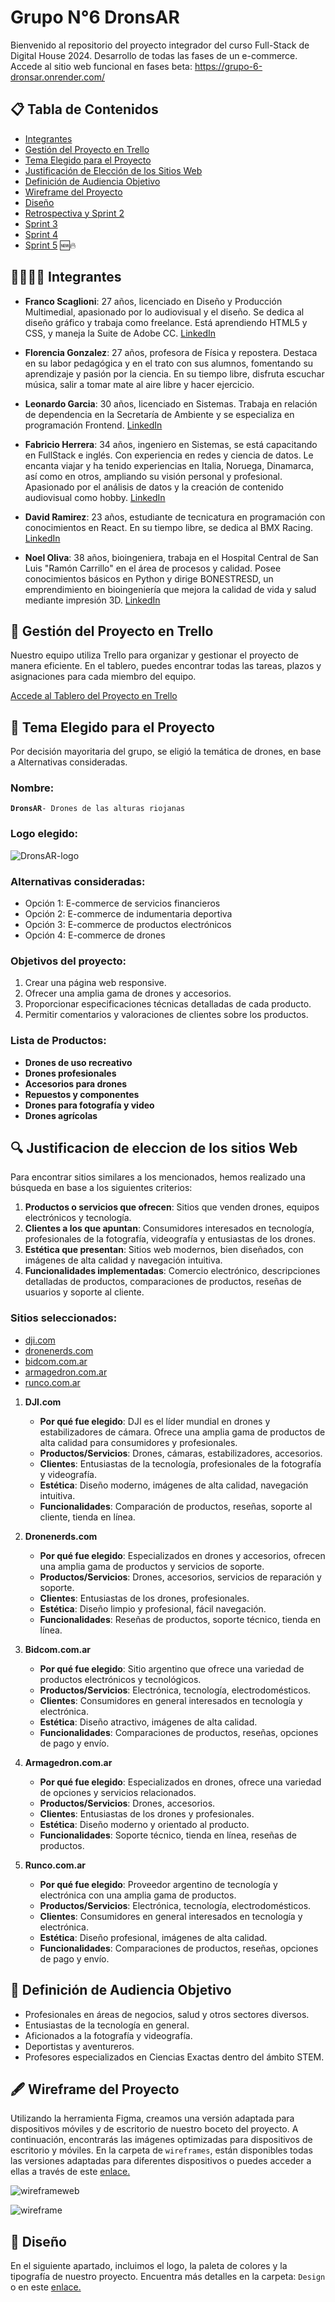 # Grupo N°6 DronsAR

Bienvenido al repositorio del proyecto integrador del curso Full-Stack de Digital House 2024. Desarrollo de todas las fases de un e-commerce. 
Accede al sitio web funcional en fases beta: https://grupo-6-dronsar.onrender.com/


## 📋 Tabla de Contenidos

- [Integrantes](#-integrantes)
- [Gestión del Proyecto en Trello](#-gestión-del-proyecto-en-trello)
- [Tema Elegido para el Proyecto](#-tema-elegido-para-el-proyecto)
- [Justificación de Elección de los Sitios Web](#-justificacion-de-eleccion-de-los-sitios-web)
- [Definición de Audiencia Objetivo](#-definición-de-audiencia-objetivo)
- [Wireframe del Proyecto](#wireframe-del-proyecto)
- [Diseño](#-diseño)
- [Retrospectiva y Sprint 2 ](https://github.com/chavow5/Grupo_6_DronsAR/blob/main/Retro.md)
- [Sprint 3 ](https://github.com/chavow5/Grupo_6_DronsAR/blob/main/retro3.md)
- [Sprint 4](https://github.com/chavow5/Grupo_6_DronsAR/blob/fabrixh-sprint4/retro4.md)
- [Sprint 5](https://github.com/chavow5/Grupo_6_DronsAR/blob/fabrixh-sprint4/retro5.md) 🆕🔥


## 👨‍👨‍👦‍👦 Integrantes

- **Franco Scaglioni**: 27 años, licenciado en Diseño y Producción Multimedial, apasionado por lo audiovisual y el diseño. Se dedica al diseño gráfico y trabaja como freelance. Está aprendiendo HTML5 y CSS, y maneja la Suite de Adobe CC. [LinkedIn](https://www.linkedin.com/in/francoscaglionilr/)
  
- **Florencia Gonzalez**: 27 años, profesora de Física y repostera. Destaca en su labor pedagógica y en el trato con sus alumnos, fomentando su aprendizaje y pasión por la ciencia. En su tiempo libre, disfruta escuchar música, salir a tomar mate al aire libre y hacer ejercicio.
  
- **Leonardo Garcia**: 30 años, licenciado en Sistemas. Trabaja en relación de dependencia en la Secretaría de Ambiente y se especializa en programación Frontend. [LinkedIn](https://www.linkedin.com/in/david-leo-garc%C3%ADa993/)
  
- **Fabricio Herrera**: 34 años, ingeniero en Sistemas, se está capacitando en FullStack e inglés. Con experiencia en redes y ciencia de datos. Le encanta viajar y ha tenido experiencias en Italia, Noruega, Dinamarca, así como en otros, ampliando su visión personal y profesional. Apasionado por el análisis de datos y la creación de contenido audiovisual como hobby. [LinkedIn](https://www.linkedin.com/in/fabrixh/)
  
- **David Ramirez**: 23 años, estudiante de tecnicatura en programación con conocimientos en React. En su tiempo libre, se dedica al BMX Racing. [LinkedIn](https://www.linkedin.com/in/david-ramirez-031015253/)
  
- **Noel Oliva**: 38 años, bioingeniera, trabaja en el Hospital Central de San Luis "Ramón Carrillo" en el área de procesos y calidad. Posee conocimientos básicos en Python y dirige BONESTRESD, un emprendimiento en bioingeniería que mejora la calidad de vida y salud mediante impresión 3D. [LinkedIn](https://www.linkedin.com/in/maria-noel-oliva)


## 📅 Gestión del Proyecto en Trello

Nuestro equipo utiliza Trello para organizar y gestionar el proyecto de manera eficiente. En el tablero, puedes encontrar todas las tareas, plazos y asignaciones para cada miembro del equipo.

[Accede al Tablero del Proyecto en Trello](https://trello.com/invite/b/C13pJ5cq/ATTI2f6571571a9eef53d90fa6d4b184c1a06D8A0930/grupo-6)


## 🚀 Tema Elegido para el Proyecto

Por decisión mayoritaria del grupo, se eligió la temática de drones, en base a Alternativas consideradas.

### Nombre: 
**```DronsAR```**```- Drones de las alturas riojanas```

### Logo elegido: 
![DronsAR-logo](https://github.com/chavow5/Grupo_6_DronsAR/assets/98863759/84ebbf64-2d7f-4307-b4c2-c923cd07bf54)

### Alternativas consideradas:

- Opción 1: E-commerce de servicios financieros
- Opción 2: E-commerce de indumentaria deportiva
- Opción 3: E-commerce de productos electrónicos
- Opción 4: E-commerce de drones

### Objetivos del proyecto:

1. Crear una página web responsive. 
2. Ofrecer una amplia gama de drones y accesorios.
3. Proporcionar especificaciones técnicas detalladas de cada producto.
4. Permitir comentarios y valoraciones de clientes sobre los productos.
  
### Lista de Productos:

- **Drones de uso recreativo**
- **Drones profesionales**
- **Accesorios para drones**
- **Repuestos y componentes**
- **Drones para fotografía y video**
- **Drones agrícolas**


## 🔍 Justificacion de eleccion de los sitios Web
Para encontrar sitios similares a los mencionados, hemos realizado una búsqueda en base a los siguientes criterios:

1. **Productos o servicios que ofrecen**: Sitios que venden drones, equipos electrónicos y tecnología.
2. **Clientes a los que apuntan**: Consumidores interesados en tecnología, profesionales de la fotografía, videografía y entusiastas de los drones.
3. **Estética que presentan**: Sitios web modernos, bien diseñados, con imágenes de alta calidad y navegación intuitiva.
4. **Funcionalidades implementadas**: Comercio electrónico, descripciones detalladas de productos, comparaciones de productos, reseñas de usuarios y soporte al cliente.

### Sitios seleccionados:

- [dji.com](https://www.dji.com)
- [dronenerds.com](https://www.dronenerds.com)
- [bidcom.com.ar](https://www.bidcom.com.ar/drones)
- [armagedron.com.ar](https://www.armagedron.com.ar/drones/)
- [runco.com.ar](https://www.runco.com.ar/drone-uav/drones/)

1. **DJI.com**
   - **Por qué fue elegido**: DJI es el líder mundial en drones y estabilizadores de cámara. Ofrece una amplia gama de productos de alta calidad para consumidores y profesionales.
   - **Productos/Servicios**: Drones, cámaras, estabilizadores, accesorios.
   - **Clientes**: Entusiastas de la tecnología, profesionales de la fotografía y videografía.
   - **Estética**: Diseño moderno, imágenes de alta calidad, navegación intuitiva.
   - **Funcionalidades**: Comparación de productos, reseñas, soporte al cliente, tienda en línea.

2. **Dronenerds.com**
   - **Por qué fue elegido**: Especializados en drones y accesorios, ofrecen una amplia gama de productos y servicios de soporte.
   - **Productos/Servicios**: Drones, accesorios, servicios de reparación y soporte.
   - **Clientes**: Entusiastas de los drones, profesionales.
   - **Estética**: Diseño limpio y profesional, fácil navegación.
   - **Funcionalidades**: Reseñas de productos, soporte técnico, tienda en línea.

3. **Bidcom.com.ar**
   - **Por qué fue elegido**: Sitio argentino que ofrece una variedad de productos electrónicos y tecnológicos.
   - **Productos/Servicios**: Electrónica, tecnología, electrodomésticos.
   - **Clientes**: Consumidores en general interesados en tecnología y electrónica.
   - **Estética**: Diseño atractivo, imágenes de alta calidad.
   - **Funcionalidades**: Comparaciones de productos, reseñas, opciones de pago y envío.

4. **Armagedron.com.ar**
   - **Por qué fue elegido**: Especializados en drones, ofrece una variedad de opciones y servicios relacionados.
   - **Productos/Servicios**: Drones, accesorios.
   - **Clientes**: Entusiastas de los drones y profesionales.
   - **Estética**: Diseño moderno y orientado al producto.
   - **Funcionalidades**: Soporte técnico, tienda en línea, reseñas de productos.

5. **Runco.com.ar**
   - **Por qué fue elegido**: Proveedor argentino de tecnología y electrónica con una amplia gama de productos.
   - **Productos/Servicios**: Electrónica, tecnología, electrodomésticos.
   - **Clientes**: Consumidores en general interesados en tecnología y electrónica.
   - **Estética**: Diseño profesional, imágenes de alta calidad.
   - **Funcionalidades**: Comparaciones de productos, reseñas, opciones de pago y envío.


## 🎯 Definición de Audiencia Objetivo

- Profesionales en áreas de negocios, salud y otros sectores diversos.
- Entusiastas de la tecnología en general.
- Aficionados a la fotografía y videografía.
- Deportistas y aventureros.
- Profesores especializados en Ciencias Exactas dentro del ámbito STEM.


## 🖋️ Wireframe del Proyecto 

Utilizando la herramienta Figma, creamos una versión adaptada para dispositivos móviles y de escritorio de nuestro boceto del proyecto.
A continuación, encontrarás las imágenes optimizadas para dispositivos de escritorio y móviles. En la carpeta de ```wireframes```, están disponibles todas las versiones adaptadas para diferentes dispositivos o puedes acceder a ellas a través de este [enlace.](https://github.com/chavow5/Grupo_6_DronsAR/tree/main/wireframes)

![wireframeweb](https://github.com/chavow5/Grupo_6_DronsAR/assets/98863759/4997573e-fe09-4a63-866c-4162eb925cd2)

![wireframe](https://github.com/chavow5/Grupo_6_DronsAR/assets/98863759/9660a105-95a2-4749-8a97-501200633fc9)

## 🎨 Diseño

En el siguiente apartado, incluimos el logo, la paleta de colores y la tipografía de nuestro proyecto. Encuentra más detalles en la carpeta: ```Design``` o en este [enlace.](https://github.com/chavow5/Grupo_6_DronsAR/tree/main/desing)

